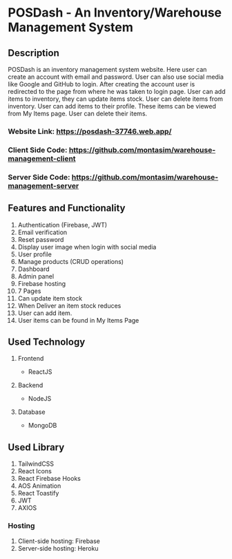 # POSDash - An Inventory/Warehouse Management System

## Description

POSDash is an inventory management system website. Here user can create an account with email and password. User can also use social media like Google and GitHub to login. After creating the account user is redirected to the page from where he was taken to login page. User can add items to inventory, they can update items stock. User can delete items from inventory. User can add items to their profile. These items can be viewed from My Items page. User can delete their items.

### Website Link: https://posdash-37746.web.app/

### Client Side Code: https://github.com/montasim/warehouse-management-client

### Server Side Code: https://github.com/montasim/warehouse-management-server

## Features and Functionality

1. Authentication (Firebase, JWT)
2. Email verification
3. Reset password
4. Display user image when login with social media
5. User profile
6. Manage products (CRUD operations)
7. Dashboard
8. Admin panel
9. Firebase hosting
10. 7 Pages
11. Can update item stock
12. When Deliver an item stock reduces
13. User can add item.
14. User items can be found in My Items Page

## Used Technology

1. Frontend

   - ReactJS

2. Backend

   - NodeJS

3. Database
   - MongoDB

## Used Library

1. TailwindCSS
2. React Icons
3. React Firebase Hooks
4. AOS Animation
5. React Toastify
6. JWT
7. AXIOS

### Hosting

1. Client-side hosting: Firebase
2. Server-side hosting: Heroku
